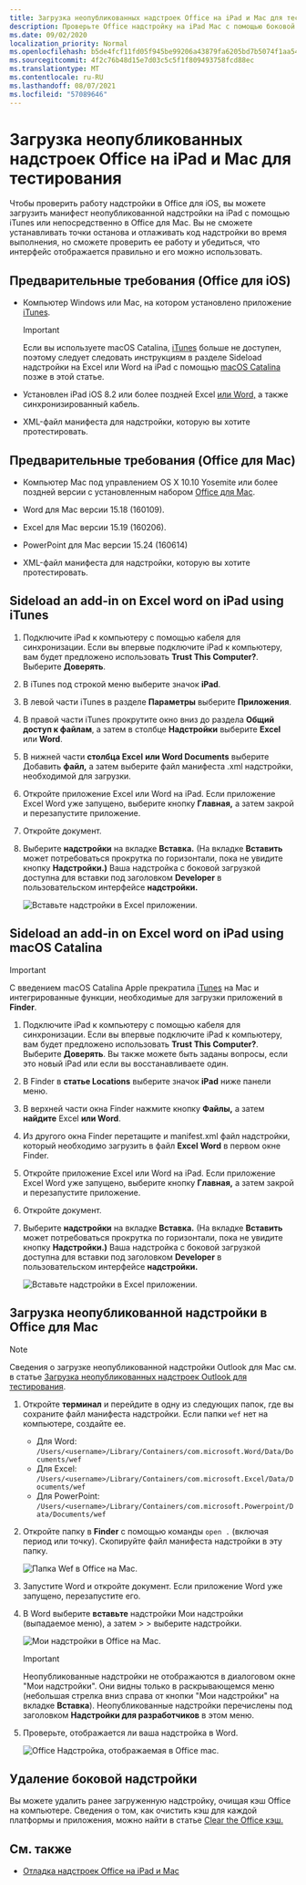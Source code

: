 ```yaml
---
title: Загрузка неопубликованных надстроек Office на iPad и Mac для тестирования
description: Проверьте Office надстройку на iPad Mac с помощью боковой загрузки.
ms.date: 09/02/2020
localization_priority: Normal
ms.openlocfilehash: b5de4fcf11fd05f945be99206a43879fa6205bd7b5074f1aa542528adc7a5772
ms.sourcegitcommit: 4f2c76b48d15e7d03c5c5f1f809493758fcd88ec
ms.translationtype: MT
ms.contentlocale: ru-RU
ms.lasthandoff: 08/07/2021
ms.locfileid: "57089646"
---
```

# <a name="sideload-office-add-ins-on-ipad-and-mac-for-testing"></a>Загрузка неопубликованных надстроек Office на iPad и Mac для тестирования

Чтобы проверить работу надстройки в Office для iOS, вы можете загрузить манифест неопубликованной надстройки на iPad с помощью iTunes или непосредственно в Office для Mac. Вы не сможете устанавливать точки останова и отлаживать код надстройки во время выполнения, но сможете проверить ее работу и убедиться, что интерфейс отображается правильно и его можно использовать.

## <a name="prerequisites-for-office-on-ios"></a>Предварительные требования (Office для iOS)

- Компьютер Windows или Mac, на котором установлено приложение [iTunes](https://www.apple.com/itunes/download/).
  > [!IMPORTANT]
  > Если вы используете macOS Catalina, [iTunes](https://support.apple.com/HT210200) больше не доступен, поэтому следует следовать инструкциям в разделе Sideload надстройки на Excel или Word на iPad с помощью [macOS Catalina](#sideload-an-add-in-on-excel-or-word-on-ipad-using-macos-catalina) позже в этой статье.

- Установлен iPad iOS 8.2 или более [](https://apps.apple.com/app/microsoft-excel/id586683407) поздней Excel [или Word,](https://apps.apple.com/app/microsoft-word/id586447913) а также синхронизированный кабель.

- XML-файл манифеста для надстройки, которую вы хотите протестировать.

## <a name="prerequisites-for-office-on-mac"></a>Предварительные требования (Office для Mac)

- Компьютер Mac под управлением OS X 10.10 Yosemite или более поздней версии с установленным набором [Office для Mac](https://products.office.com/buy/compare-microsoft-office-products?tab=omac).

- Word для Mac версии 15.18 (160109).

- Excel для Mac версии 15.19 (160206).

- PowerPoint для Mac версии 15.24 (160614)

- XML-файл манифеста для надстройки, которую вы хотите протестировать.

## <a name="sideload-an-add-in-on-excel-or-word-on-ipad-using-itunes"></a>Sideload an add-in on Excel word on iPad using iTunes

1. Подключите iPad к компьютеру с помощью кабеля для синхронизации. Если вы впервые подключите iPad к компьютеру, вам будет предложено использовать **Trust This Computer?**. Выберите **Доверять**.

2. В iTunes под строкой меню выберите значок **iPad**.

3. В левой части iTunes в разделе **Параметры** выберите **Приложения**.

4. В правой части iTunes прокрутите окно вниз до раздела **Общий доступ к файлам**, а затем в столбце **Надстройки** выберите **Excel** или **Word**.

5. В нижней части **столбца Excel** **или Word Documents** выберите Добавить **файл,** а затем выберите файл манифеста .xml надстройки, необходимой для загрузки.

6. Откройте приложение Excel или Word на iPad. Если приложение Excel Word уже запущено, выберите кнопку **Главная,** а затем закрой и перезапустите приложение.

7. Откройте документ.

8. Выберите **надстройки** на вкладке **Вставка.** (На вкладке **Вставить** может потребоваться прокрутка по горизонтали, пока не увидите кнопку **Надстройки.)** Ваша надстройка с боковой загрузкой доступна для вставки под заголовком **Developer** в пользовательском интерфейсе **надстройки.**

    ![Вставьте надстройки в Excel приложении.](../images/excel-insert-add-in.png)

## <a name="sideload-an-add-in-on-excel-or-word-on-ipad-using-macos-catalina"></a>Sideload an add-in on Excel word on iPad using macOS Catalina

> [!IMPORTANT]
> С введением macOS Catalina Apple прекратила [iTunes](https://support.apple.com/HT210200) на Mac и интегрированные функции, необходимые для загрузки приложений в **Finder**.

1. Подключите iPad к компьютеру с помощью кабеля для синхронизации. Если вы впервые подключите iPad к компьютеру, вам будет предложено использовать **Trust This Computer?**. Выберите **Доверять**. Вы также можете быть заданы вопросы, если это новый iPad или если вы восстанавливаете один.

2. В Finder в **статье Locations** выберите значок **iPad** ниже панели меню.

3. В верхней части окна Finder нажмите кнопку **Файлы,** а затем **найдите** Excel **или Word**.

4. Из другого окна Finder перетащите и manifest.xml файл надстройки, который необходимо загрузить в файл **Excel** **Word** в первом окне Finder.

5. Откройте приложение Excel или Word на iPad. Если приложение Excel Word уже запущено, выберите кнопку **Главная,** а затем закрой и перезапустите приложение.

6. Откройте документ.

7. Выберите **надстройки** на вкладке **Вставка.** (На вкладке **Вставить** может потребоваться прокрутка по горизонтали, пока не увидите кнопку **Надстройки.)** Ваша надстройка с боковой загрузкой доступна для вставки под заголовком **Developer** в пользовательском интерфейсе **надстройки.**

    ![Вставьте надстройки в Excel приложении.](../images/excel-insert-add-in.png)

## <a name="sideload-an-add-in-in-office-on-mac"></a>Загрузка неопубликованной надстройки в Office для Mac

> [!NOTE]
> Сведения о загрузке неопубликованной надстройки Outlook для Mac см. в статье [Загрузка неопубликованных надстроек Outlook для тестирования](../outlook/sideload-outlook-add-ins-for-testing.md).

1. Откройте **терминал** и перейдите в одну из следующих папок, где вы сохраните файл манифеста надстройки. Если папки `wef` нет на компьютере, создайте ее.

    - Для Word: `/Users/<username>/Library/Containers/com.microsoft.Word/Data/Documents/wef`
    - Для Excel: `/Users/<username>/Library/Containers/com.microsoft.Excel/Data/Documents/wef`
    - Для PowerPoint: `/Users/<username>/Library/Containers/com.microsoft.Powerpoint/Data/Documents/wef`

2. Откройте папку в **Finder** с помощью команды `open .` (включая период или точку). Скопируйте файл манифеста надстройки в эту папку.

    ![Папка Wef в Office на Mac.](../images/all-my-files.png)

3. Запустите Word и откройте документ. Если приложение Word уже запущено, перезапустите его.

4. В Word выберите **вставьте** надстройки Мои надстройки (выпадаемое меню), а затем  >    >   выберите надстройки.

    ![Мои надстройки в Office на Mac.](../images/my-add-ins-wikipedia.png)

    > [!IMPORTANT]
    > Неопубликованные надстройки не отображаются в диалоговом окне "Мои надстройки". Они видны только в раскрывающемся меню (небольшая стрелка вниз справа от кнопки "Мои надстройки" на вкладке **Вставка**). Неопубликованные надстройки перечислены под заголовком **Надстройки для разработчиков** в этом меню.

5. Проверьте, отображается ли ваша надстройка в Word.

    ![Office Надстройка, отображаемая в Office mac.](../images/lorem-ipsum-wikipedia.png)

## <a name="remove-a-sideloaded-add-in"></a>Удаление боковой надстройки

Вы можете удалить ранее загруженную надстройку, очищая кэш Office на компьютере. Сведения о том, как очистить кэш для каждой платформы и приложения, можно найти в статье [Clear the Office кэш.](clear-cache.md)

## <a name="see-also"></a>См. также

- [Отладка надстроек Office на iPad и Mac](debug-office-add-ins-on-ipad-and-mac.md)
